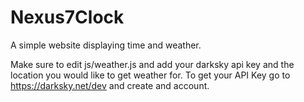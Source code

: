 # Nexus7Clock
A simple website displaying time and weather.

Make sure to edit js/weather.js and add your darksky api key and the location you would like to get weather for.
To get your API Key go to https://darksky.net/dev and create and account.
